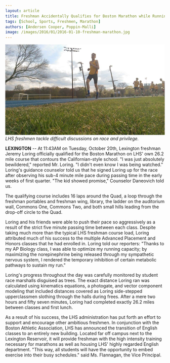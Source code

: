 ```yaml
---
layout: article
title: Freshman Accidentally Qualifies for Boston Marathon while Running to Class
tags: [School, Sports, Freshmen, Marathon]
authors: [Andersen Cooper, Poppin-Malli]
image: /images/2016/01/2016-01-10-freshman-marathon.jpg
---
```

![LHS freshmen tackle difficult discussions on race and privilege.](/images/2016/01/2016-01-10-freshman-marathon.jpg)
*LHS freshmen tackle difficult discussions on race and privilege.*

**LEXINGTON** -- At 11:43AM on Tuesday, October 20th, Lexington freshman Jeremy Loring officially qualified for the Boston Marathon on LHS' own 26.2 mile course that contours the Californian-style school. "I was just absolutely bewildered," reported Mr. Loring. "I didn't even know I was being watched." Loring's guidance counselor told us that he signed Loring up for the race after observing his sub-4 minute mile pace during passing time in the early weeks of first quarter. "The kid showed promise," Counselor Daneovich told us.

The qualifying course includes 16 laps around the Quad, a loop through the freshman portables and freshman wing, library, the ladder on the auditorium wall, Commons One, Commons Two, and both small hills leading from the drop-off circle to the Quad.

Loring and his friends were able to push their pace so aggressively as a result of the strict five minute passing time between each class. Despite taking much more than the typical LHS freshman course load, Loring attributed much of his success to the multiple Advanced Placement and Honors classes that he had enrolled in. Loring told our reporters: "Thanks to my AP Biology class, I was able to optimize my running capacity; by maximizing the norepinephrine being released through my sympathetic nervous system, I rendered the temporary inhibition of certain metabolic pathways to sustain my run."

Loring's progress throughout the day was carefully monitored by student race marshalls disguised as trees. The exact distance Loring ran was calculated using kinematics equations, a photogate, and vector component modeling that included distances covered as Loring side-stepped upperclassmen slothing through the halls during frees. After a mere two hours and fifty seven minutes, Loring had completed exactly 26.2 miles between classes and first lunch.

As a result of his success, the LHS administration has put forth an effort to support and encourage other ambitious freshmen. In conjunction with the Boston Athletic Association, LHS has announced the transition of English classes to an entirely new building. Located far off campus next to the Lexington Reservoir, it will provide freshman with the high intensity training necessary for marathons as well as housing LHS' highly regarded English department. "This way, all students will have the opportunity to embed exercise into their busy schedules." said Ms. Flannagan, the Vice Principal.

